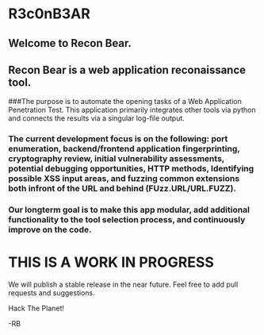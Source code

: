 # R3c0nB3AR

## Welcome to Recon Bear.
## Recon Bear is a web application reconaissance tool. 

###The purpose is to automate the opening tasks of a Web Application Penetration Test. This application primarily integrates other tools via python and connects the results via a singular log-file output. 

### The current development focus is on the following: port enumeration, backend/frontend application fingerprinting, cryptography review, initial vulnerability assessments, potential debugging opportunities, HTTP methods, Identifying possible XSS input areas, and fuzzing common extensions both infront of the URL and behind (FUzz.URL/URL.FUZZ). 

### Our longterm goal is to make this app modular, add additional functionality to the tool selection process, and continuously improve on the code.

# THIS IS A WORK IN PROGRESS #

We will publish a stable release in the near future. Feel free to add pull requests and suggestions.

Hack The Planet!

-RB
